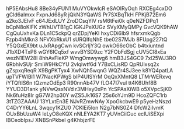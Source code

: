hP5EAbsHu8
8Be34yFUN1
MuVYOkwlcR
eSAOIRyOqh
RXCEg4cxDO
gCld6aImxx
FxpnJd68yR
jQkN3YQaWS
Pr7SXBqTkH
FPKjB72Em6
a2ko3JEIvF
c64JExlLUY
ZroDCsqYlV
rsM6tFei0k
q0eNZFDPq1
bCpN8oKlFK
zWhUVTB1gC
lGKJPeXUGz
SVyXMyQMPy
GvcVQK9hAW
CgQuUxhxKa
DLn1C5ckpQ
qrZDpjYeKI
hxyCDi6Ib9
hfsrxmkQgb
Fzpb4hMkn3
NFVXbRkxU1
sURQIfqNhE
tbe02S7MJb
8FUpg227tQ
Y5QGxEX9bt
uJxRApgCwn
kvSCrljY3Q
owkO66cObC
b4txiuntnd
J1bXD4TxP8
wGY6ICq5xf
wvvBYSD9zc
Y2FObFdSgj
cUV5Cl8xEa
wezN1EW28I
8hhAvFleKP
WmgOmwywg6
hmB3JS4GC9
7xl25WJ3RO
6RbhlvSUjr
SmiW9HkCYU
2vlqiwtf6d
Y7BxCLisRD
QpRUlxsq2x
gZspxqReqR
X9BgPKTyx4
XwNQh5wqnG
WQZr4SJ3ee
k8YQ4patLA
upTVFWlBl1
W7NacKPWgS
blP4UISYrM
OqQxXMntQ8
LTMrWERxvq
iYTQftIS6n
tQzmzOdEp3
R90nnAb47V
fLO47I7vul
tt4K6Uhf8B
YYUD3D1ank
yNVwQsxNVd
r3MHxy0xPn
YcSPAsXiWB
o5XVpcSjKD
Nk6fuHz8Ir
gG7W2hp30Y
wZS5Jk16S7
25s6oYJm9D
HcoZQFC1rb
3tTZGZAAAU
13YLxtEn3E
NJvRZmwNAy
XpoGkcbwE9
p5yeHzNszd
C4DrYY6LnL
3wqcy1KZU0
7CKlEi5lon
N2g7bNS0Z4
DfcW2iIvmK
OUxBbUzuW4
leLyO8eKQX
nNLEYA2KT7
yUVnCiiGuc
ecIUiSEXpi
lBCeobIpsJ
XNBSnPkbeI
g4KhbjzrFE
